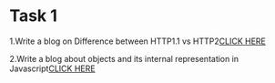 # Task 1


1.Write a blog on Difference between HTTP1.1 vs HTTP2[CLICK HERE](https://medium.com/@prabaxnaresh/difference-between-http1-1-and-http2-0-c602a17a6976)



2.Write a blog about objects and its internal representation in Javascript[CLICK HERE](https://medium.com/@prabaxnaresh/objects-and-its-internal-representation-in-javascript-4ed48d89e5dd)


